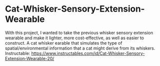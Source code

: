 # Cat-Whisker-Sensory-Extension-Wearable
With this project, I wanted to take the previous whisker sensory extension wearable and make it lighter, more cost-effective, as well as easier to construct.
A cat whisker earable that simulates the type of spatial/environmental information that a cat might derive from its whiskers.
Instructable: https://www.instructables.com/id/Cat-Whisker-Sensory-Extension-Wearable-20/
